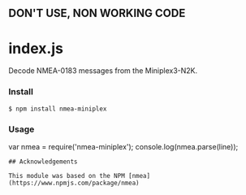 ## DON'T USE, NON WORKING CODE

# index.js 

Decode NMEA-0183 messages from the Miniplex3-N2K.

### Install

```
$ npm install nmea-miniplex
```

### Usage

var nmea = require('nmea-miniplex');
console.log(nmea.parse(line));

```
## Acknowledgements

This module was based on the NPM [nmea](https://www.npmjs.com/package/nmea)

